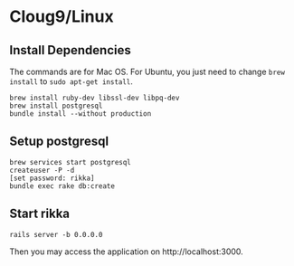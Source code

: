 # Cloug9/Linux



## Install Dependencies
The commands are for Mac OS. For Ubuntu, you just need to change `brew install` to `sudo apt-get install`.
```
brew install ruby-dev libssl-dev libpq-dev
brew install postgresql
bundle install --without production
```

## Setup postgresql
```
brew services start postgresql
createuser -P -d 
[set password: rikka]
bundle exec rake db:create
```

## Start rikka
```
rails server -b 0.0.0.0
```

Then you may access the application on http://localhost:3000.